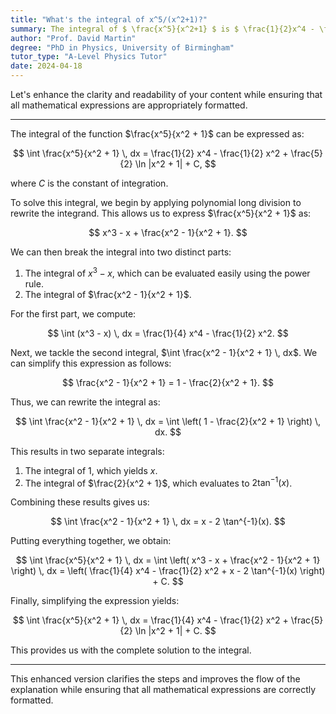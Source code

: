 ```yaml
---
title: "What's the integral of x^5/(x^2+1)?"
summary: The integral of $ \frac{x^5}{x^2+1} $ is $ \frac{1}{2}x^4 - \frac{1}{2}x^2 + \frac{5}{2}\ln|x^2+1| + C $.
author: "Prof. David Martin"
degree: "PhD in Physics, University of Birmingham"
tutor_type: "A-Level Physics Tutor"
date: 2024-04-18
---
```


Let's enhance the clarity and readability of your content while ensuring that all mathematical expressions are appropriately formatted.

---

The integral of the function $\frac{x^5}{x^2 + 1}$ can be expressed as:

$$
\int \frac{x^5}{x^2 + 1} \, dx = \frac{1}{2} x^4 - \frac{1}{2} x^2 + \frac{5}{2} \ln |x^2 + 1| + C,
$$

where $C$ is the constant of integration.

To solve this integral, we begin by applying polynomial long division to rewrite the integrand. This allows us to express $\frac{x^5}{x^2 + 1}$ as:

$$
x^3 - x + \frac{x^2 - 1}{x^2 + 1}.
$$

We can then break the integral into two distinct parts:

1. The integral of $x^3 - x$, which can be evaluated easily using the power rule.
2. The integral of $\frac{x^2 - 1}{x^2 + 1}$.

For the first part, we compute:

$$
\int (x^3 - x) \, dx = \frac{1}{4} x^4 - \frac{1}{2} x^2.
$$

Next, we tackle the second integral, $\int \frac{x^2 - 1}{x^2 + 1} \, dx$. We can simplify this expression as follows:

$$
\frac{x^2 - 1}{x^2 + 1} = 1 - \frac{2}{x^2 + 1}.
$$

Thus, we can rewrite the integral as:

$$
\int \frac{x^2 - 1}{x^2 + 1} \, dx = \int \left( 1 - \frac{2}{x^2 + 1} \right) \, dx.
$$

This results in two separate integrals:

1. The integral of $1$, which yields $x$.
2. The integral of $\frac{2}{x^2 + 1}$, which evaluates to $2 \tan^{-1}(x)$.

Combining these results gives us:

$$
\int \frac{x^2 - 1}{x^2 + 1} \, dx = x - 2 \tan^{-1}(x).
$$

Putting everything together, we obtain:

$$
\int \frac{x^5}{x^2 + 1} \, dx = \int \left( x^3 - x + \frac{x^2 - 1}{x^2 + 1} \right) \, dx
= \left( \frac{1}{4} x^4 - \frac{1}{2} x^2 + x - 2 \tan^{-1}(x) \right) + C.
$$

Finally, simplifying the expression yields:

$$
\int \frac{x^5}{x^2 + 1} \, dx = \frac{1}{4} x^4 - \frac{1}{2} x^2 + \frac{5}{2} \ln |x^2 + 1| + C.
$$

This provides us with the complete solution to the integral.

--- 

This enhanced version clarifies the steps and improves the flow of the explanation while ensuring that all mathematical expressions are correctly formatted.
    